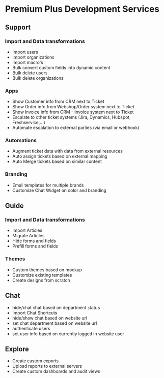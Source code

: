 # Premium Plus Development Services
## Support
### Import and Data transformations
- Import users
- Import organizations
- Import macro's
- Bulk convert custom fields into dynamic content
- Bulk delete users
- Bulk delete organizations

### Apps
- Show Customer info from CRM next to Ticket
- Show Order info from Webshop/Order system next to Ticket
- Show Invoice info from CRM - Invoice system next to Ticket
- Escalate to other ticket systems (Jira, Dynamics, Hubspot, Freshservice,...)
- Automate escalation to external parties (via email or webhook)

### Automations
- Augment ticket data with data from external resources
- Auto assign tickets based on external mapping
- Auto Merge tickets based on similar content

### Branding
- Email templates for multiple brands
- Customize Chat Widget on color and branding

## Guide
### Import and Data transformations
- Import Articles
- Migrate Articles
- Hide forms and fields
- Prefill forms and fields

### Themes
- Custom themes based on mockup
- Customize existing templates
- Create designs from scratch

## Chat
- hide/chat chat based on department status
- Import Chat Shortcuts
- hide/show chat based on website url
- set chat department based on website url
- authenticate users
- set user info based on currently logged in website user

## Explore
- Create custom exports
- Upload reports to external servers
- Create custom dashboards and audit views
